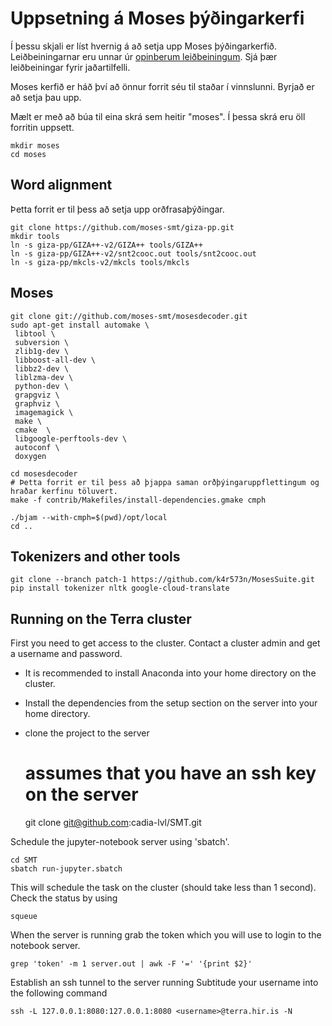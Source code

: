 # Uppsetning á Moses þýðingarkerfi
Í þessu skjali er líst hvernig á að setja upp Moses þýðingarkerfið. Leiðbeiningarnar eru unnar úr [opinberum leiðbeiningum](http://www.statmt.org/moses/?n=Development.GetStarted). Sjá þær leiðbeiningar fyrir jaðartilfelli.

Moses kerfið er háð því að önnur forrit séu til staðar í vinnslunni. Byrjað er að setja þau upp.

Mælt er með að búa til eina skrá sem heitir "moses". Í þessa skrá eru öll forritin uppsett.

    mkdir moses
    cd moses

## Word alignment
Þetta forrit er til þess að setja upp orðfrasaþýðingar.

    git clone https://github.com/moses-smt/giza-pp.git
    mkdir tools
    ln -s giza-pp/GIZA++-v2/GIZA++ tools/GIZA++
    ln -s giza-pp/GIZA++-v2/snt2cooc.out tools/snt2cooc.out
    ln -s giza-pp/mkcls-v2/mkcls tools/mkcls


## Moses

    git clone git://github.com/moses-smt/mosesdecoder.git
    sudo apt-get install automake \
     libtool \ 
     subversion \ 
     zlib1g-dev \ 
     libboost-all-dev \ 
     libbz2-dev \ 
     liblzma-dev \ 
     python-dev \ 
     grapgviz \ 
     graphviz \ 
     imagemagick \ 
     make \ 
     cmake  \ 
     libgoogle-perftools-dev \
     autoconf \ 
     doxygen

    cd mosesdecoder
    # Þetta forrit er til þess að þjappa saman orðþýingaruppflettingum og hraðar kerfinu töluvert.
    make -f contrib/Makefiles/install-dependencies.gmake cmph

    ./bjam --with-cmph=$(pwd)/opt/local
    cd ..
    
## Tokenizers and other tools

    git clone --branch patch-1 https://github.com/k4r573n/MosesSuite.git
    pip install tokenizer nltk google-cloud-translate

## Running on the Terra cluster
First you need to get access to the cluster. Contact a cluster admin and get a username and password.

- It is recommended to install Anaconda into your home directory on the cluster.
- Install the dependencies from the setup section on the server into your home directory.
    
- clone the project to the server
    
    # assumes that you have an ssh key on the server
    git clone git@github.com:cadia-lvl/SMT.git 

Schedule the jupyter-notebook server using 'sbatch'.

    cd SMT
    sbatch run-jupyter.sbatch

This will schedule the task on the cluster (should take less than 1 second). Check the status by using

    squeue

When the server is running grab the token which you will use to login to the notebook server. 

    grep 'token' -m 1 server.out | awk -F '=' '{print $2}' 

Establish an ssh tunnel to the server running
Subtitude your username into the following command

    ssh -L 127.0.0.1:8080:127.0.0.1:8080 <username>@terra.hir.is -N
    
